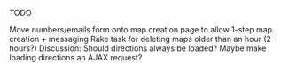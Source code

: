 TODO

Move numbers/emails form onto map creation page to allow 1-step map creation + messaging
Rake task for deleting maps older than an hour (2 hours?)
Discussion: Should directions always be loaded?  Maybe make loading directions an AJAX request?